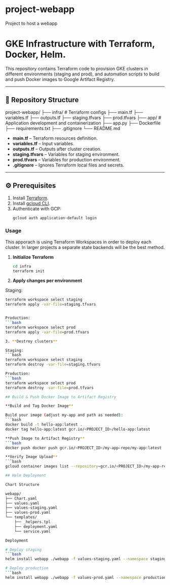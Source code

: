 # project-webapp
Project to host a webapp

# GKE Infrastructure with Terraform, Docker, Helm.

This repository contains Terraform code to provision GKE clusters in different environments (staging and prod), and automation scripts to build and push Docker images to Google Artifact Registry.

---

## 📂 Repository Structure

project-webapp/
├── infra/                       # Terraform configs
├── main.tf
├── variables.tf
├── outputs.tf
├── staging.tfvars
├── prod.tfvars
├── app/                         # Application development and containerization
├── app.py
├── Dockerfile
├── requirements.txt
├── .gitignore
└── README.md


- **main.tf** – Terraform resources definition.
- **variables.tf** – Input variables.
- **outputs.tf** – Outputs after cluster creation.
- **staging.tfvars** – Variables for staging environment.
- **prod.tfvars** – Variables for production environment.
- **.gitignore** – Ignores Terraform local files and secrets.

---

## ⚙️ Prerequisites

1. Install [Terraform](https://developer.hashicorp.com/terraform/downloads).
2. Install [gcloud CLI](https://cloud.google.com/sdk/docs/install).
3. Authenticate with GCP:
   ```bash
   gcloud auth application-default login

### Usage

This apporach is using Terraform Workspaces in order to deploy each cluster.
In larger projects a separate state backends will be the best method.

1. **Initialize Terraform**
   ```bash
   cd infra
   terraform init

2. **Apply changes per environment**

Staging:
```bash
terraform workspace select staging
terraform apply -var-file=staging.tfvars


Production:
```bash
terraform workspace select prod
terraform apply -var-file=prod.tfvars

3. **Destroy clusters**

Staging:
```bash
terraform workspace select staging
terraform destroy -var-file=staging.tfvars

Production:
```bash
terraform workspace select prod
terraform destroy -var-file=prod.tfvars

## Build & Push Docker Image to Artifact Registry

**Build and Tag Docker Image**

Build your image (adjust my-app and path as needed):
```bash
docker build -t hello-app:latest .
docker tag hello-app:latest gcr.io/<PROJECT_ID>/hello-app:latest

**Push Image to Artifact Registry**
```bash
docker push docker push gcr.io/<PROJECT_ID>/my-app-repo/my-app:latest

**Verify Image Upload**
```bash
gcloud container images list --repository=gcr.io/<PROJECT_ID>/my-app-repo

## Helm Deployment

Chart Structure

webapp/
├── Chart.yaml
├── values.yaml
├── values-staging.yaml
├── values-prod.yaml
└── templates/
    ├── _helpers.tpl
    ├── deployment.yaml
    └── service.yaml

Deployment

# Deploy staging
```bash
helm install webapp ./webapp -f values-staging.yaml --namespace staging

# Deploy production
```bash
helm install webapp ./webapp -f values-prod.yaml --namespace production
